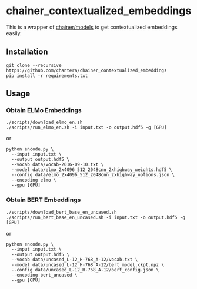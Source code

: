 # chainer_contextualized_embeddings

This is a wrapper of [chainer/models](https://github.com/chainer/models) to get contextualized embeddings easily.

## Installation

```
git clone --recursive https://github.com/chantera/chainer_contextualized_embeddings
pip install -r requirements.txt
```

## Usage

### Obtain ELMo Embeddings

```
./scripts/download_elmo_en.sh
./scripts/run_elmo_en.sh -i input.txt -o output.hdf5 -g [GPU]
```

or

```
python encode.py \
  --input input.txt \
  --output output.hdf5 \
  --vocab data/vocab-2016-09-10.txt \
  --model data/elmo_2x4096_512_2048cnn_2xhighway_weights.hdf5 \
  --config data/elmo_2x4096_512_2048cnn_2xhighway_options.json \
  --encoding elmo \
  --gpu [GPU]
```

### Obtain BERT Embeddings

```
./scripts/download_bert_base_en_uncased.sh
./scripts/run_bert_base_en_uncased.sh -i input.txt -o output.hdf5 -g [GPU]
```

or

```
python encode.py \
  --input input.txt \
  --output output.hdf5 \
  --vocab data/uncased_L-12_H-768_A-12/vocab.txt \
  --model data/uncased_L-12_H-768_A-12/bert_model.ckpt.npz \
  --config data/uncased_L-12_H-768_A-12/bert_config.json \
  --encoding bert_uncased \
  --gpu [GPU]
```
